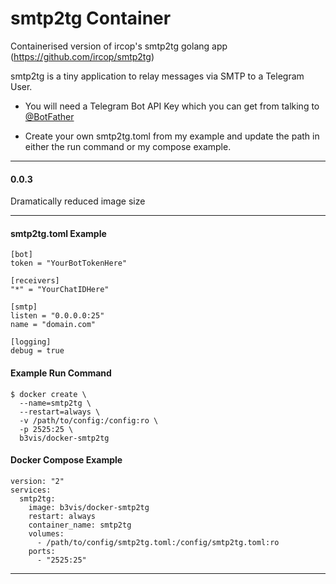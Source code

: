 # smtp2tg Container

Containerised version of ircop's smtp2tg golang app (https://github.com/ircop/smtp2tg)

smtp2tg is a tiny application to relay messages via SMTP to a Telegram User.

* You will need a Telegram Bot API Key which you can get from talking to [@BotFather](https://telegram.me/BotFather)

* Create your own smtp2tg.toml from my example and update the path in either the run command or my compose example.

---
#### 0.0.3

Dramatically reduced image size

---
#### smtp2tg.toml Example
```
[bot]
token = "YourBotTokenHere"

[receivers]
"*" = "YourChatIDHere"

[smtp]
listen = "0.0.0.0:25"
name = "domain.com"

[logging]
debug = true
```

#### Example Run Command

    $ docker create \
      --name=smtp2tg \
      --restart=always \
      -v /path/to/config:/config:ro \
      -p 2525:25 \
      b3vis/docker-smtp2tg

#### Docker Compose Example
```
version: "2"
services:
  smtp2tg:
    image: b3vis/docker-smtp2tg
    restart: always
    container_name: smtp2tg
    volumes:
      - /path/to/config/smtp2tg.toml:/config/smtp2tg.toml:ro
    ports:
      - "2525:25"
```
---
